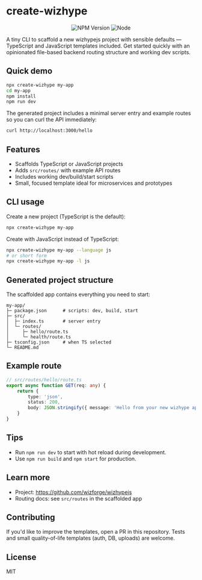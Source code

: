 <!-- prettier-ignore -->
# create-wizhype

<div align="center">

![NPM Version](https://img.shields.io/npm/v/create-wizhype.svg)
![Node](https://img.shields.io/badge/Node-%3E%3D18-brightgreen.svg)

</div>

A tiny CLI to scaffold a new wizhypejs project with sensible defaults — TypeScript and JavaScript templates included. Get started quickly with an opinionated file-based backend routing structure and working dev scripts.

## Quick demo

```bash
npx create-wizhype my-app
cd my-app
npm install
npm run dev
```

The generated project includes a minimal server entry and example routes so you can curl the API immediately:

```bash
curl http://localhost:3000/hello
```

## Features

- Scaffolds TypeScript or JavaScript projects
- Adds `src/routes/` with example API routes
- Includes working dev/build/start scripts
- Small, focused template ideal for microservices and prototypes

## CLI usage

Create a new project (TypeScript is the default):

```bash
npx create-wizhype my-app
```

Create with JavaScript instead of TypeScript:

```bash
npx create-wizhype my-app --language js
# or short form
npx create-wizhype my-app -l js
```

## Generated project structure

The scaffolded app contains everything you need to start:

```
my-app/
├─ package.json      # scripts: dev, build, start
├─ src/
│  ├─ index.ts       # server entry
│  └─ routes/
│     ├─ hello/route.ts
│     └─ health/route.ts
├─ tsconfig.json     # when TS selected
└─ README.md
```

## Example route

```ts
// src/routes/hello/route.ts
export async function GET(req: any) {
	return {
		type: 'json',
		status: 200,
		body: JSON.stringify({ message: 'Hello from your new wizhype app' })
	}
}
```

## Tips

- Run `npm run dev` to start with hot reload during development.
- Use `npm run build` and `npm start` for production.

## Learn more

- Project: https://github.com/wizforge/wizhypejs
- Routing docs: see `src/routes` in the scaffolded app

## Contributing

If you'd like to improve the templates, open a PR in this repository. Tests and small quality-of-life templates (auth, DB, uploads) are welcome.

## License

MIT
